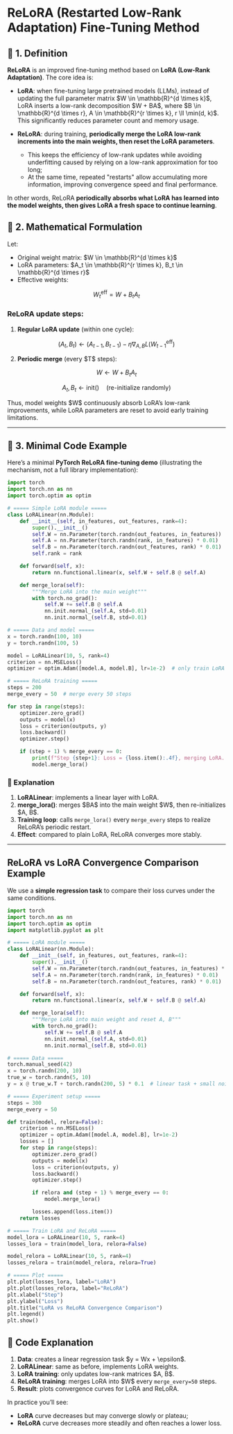 # ReLoRA (Restarted Low-Rank Adaptation) Fine-Tuning Method

## 📖 1. Definition

**ReLoRA** is an improved fine-tuning method based on **LoRA (Low-Rank Adaptation)**. The core idea is:

* **LoRA**: when fine-tuning large pretrained models (LLMs), instead of updating the full parameter matrix \$W \in \mathbb{R}^{d \times k}\$, LoRA inserts a low-rank decomposition \$W + BA\$, where \$B \in \mathbb{R}^{d \times r}, A \in \mathbb{R}^{r \times k}, r \ll \min(d, k)\$. This significantly reduces parameter count and memory usage.
* **ReLoRA**: during training, **periodically merge the LoRA low-rank increments into the main weights, then reset the LoRA parameters**.

  * This keeps the efficiency of low-rank updates while avoiding underfitting caused by relying on a low-rank approximation for too long;
  * At the same time, repeated "restarts" allow accumulating more information, improving convergence speed and final performance.

In other words, ReLoRA **periodically absorbs what LoRA has learned into the model weights, then gives LoRA a fresh space to continue learning**.



## 📖 2. Mathematical Formulation

Let:

* Original weight matrix: \$W \in \mathbb{R}^{d \times k}\$
* LoRA parameters: \$A\_t \in \mathbb{R}^{r \times k}, B\_t \in \mathbb{R}^{d \times r}\$
* Effective weights:

$$
W_t^{\text{eff}} = W + B_t A_t
$$

### ReLoRA update steps:

1. **Regular LoRA update** (within one cycle):

$$
(A_t, B_t) \leftarrow (A_{t-1}, B_{t-1}) - \eta \nabla_{A,B} L(W_{t-1}^{\text{eff}})
$$

2. **Periodic merge** (every \$T\$ steps):

$$
W \leftarrow W + B_t A_t
$$

$$
A_t, B_t \leftarrow \text{init}() \quad (\text{re-initialize randomly})
$$

Thus, model weights \$W\$ continuously absorb LoRA’s low-rank improvements, while LoRA parameters are reset to avoid early training limitations.

---

## 📖 3. Minimal Code Example

Here’s a minimal **PyTorch ReLoRA fine-tuning demo** (illustrating the mechanism, not a full library implementation):

```python
import torch
import torch.nn as nn
import torch.optim as optim

# ===== Simple LoRA module =====
class LoRALinear(nn.Module):
    def __init__(self, in_features, out_features, rank=4):
        super().__init__()
        self.W = nn.Parameter(torch.randn(out_features, in_features))  # original weight
        self.A = nn.Parameter(torch.randn(rank, in_features) * 0.01)   # LoRA A
        self.B = nn.Parameter(torch.randn(out_features, rank) * 0.01)  # LoRA B
        self.rank = rank

    def forward(self, x):
        return nn.functional.linear(x, self.W + self.B @ self.A)

    def merge_lora(self):
        """Merge LoRA into the main weight"""
        with torch.no_grad():
            self.W += self.B @ self.A
            nn.init.normal_(self.A, std=0.01)
            nn.init.normal_(self.B, std=0.01)

# ===== Data and model =====
x = torch.randn(100, 10)
y = torch.randn(100, 5)

model = LoRALinear(10, 5, rank=4)
criterion = nn.MSELoss()
optimizer = optim.Adam([model.A, model.B], lr=1e-2)  # only train LoRA parameters

# ===== ReLoRA training =====
steps = 200
merge_every = 50  # merge every 50 steps

for step in range(steps):
    optimizer.zero_grad()
    outputs = model(x)
    loss = criterion(outputs, y)
    loss.backward()
    optimizer.step()

    if (step + 1) % merge_every == 0:
        print(f"Step {step+1}: Loss = {loss.item():.4f}, merging LoRA...")
        model.merge_lora()
```



### 📖 Explanation

1. **LoRALinear**: implements a linear layer with LoRA.
2. **merge\_lora()**: merges \$BA\$ into the main weight \$W\$, then re-initializes \$A, B\$.
3. **Training loop**: calls `merge_lora()` every `merge_every` steps to realize ReLoRA’s periodic restart.
4. **Effect**: compared to plain LoRA, ReLoRA converges more stably.

---

## ReLoRA vs LoRA Convergence Comparison Example

We use a **simple regression task** to compare their loss curves under the same conditions.

```python
import torch
import torch.nn as nn
import torch.optim as optim
import matplotlib.pyplot as plt

# ===== LoRA module =====
class LoRALinear(nn.Module):
    def __init__(self, in_features, out_features, rank=4):
        super().__init__()
        self.W = nn.Parameter(torch.randn(out_features, in_features) * 0.1)
        self.A = nn.Parameter(torch.randn(rank, in_features) * 0.01)
        self.B = nn.Parameter(torch.randn(out_features, rank) * 0.01)

    def forward(self, x):
        return nn.functional.linear(x, self.W + self.B @ self.A)

    def merge_lora(self):
        """Merge LoRA into main weight and reset A, B"""
        with torch.no_grad():
            self.W += self.B @ self.A
            nn.init.normal_(self.A, std=0.01)
            nn.init.normal_(self.B, std=0.01)

# ===== Data =====
torch.manual_seed(42)
x = torch.randn(200, 10)
true_w = torch.randn(5, 10)
y = x @ true_w.T + torch.randn(200, 5) * 0.1  # linear task + small noise

# ===== Experiment setup =====
steps = 300
merge_every = 50

def train(model, relora=False):
    criterion = nn.MSELoss()
    optimizer = optim.Adam([model.A, model.B], lr=1e-2)
    losses = []
    for step in range(steps):
        optimizer.zero_grad()
        outputs = model(x)
        loss = criterion(outputs, y)
        loss.backward()
        optimizer.step()

        if relora and (step + 1) % merge_every == 0:
            model.merge_lora()

        losses.append(loss.item())
    return losses

# ===== Train LoRA and ReLoRA =====
model_lora = LoRALinear(10, 5, rank=4)
losses_lora = train(model_lora, relora=False)

model_relora = LoRALinear(10, 5, rank=4)
losses_relora = train(model_relora, relora=True)

# ===== Plot =====
plt.plot(losses_lora, label="LoRA")
plt.plot(losses_relora, label="ReLoRA")
plt.xlabel("Step")
plt.ylabel("Loss")
plt.title("LoRA vs ReLoRA Convergence Comparison")
plt.legend()
plt.show()
```



## 📖 Code Explanation

1. **Data**: creates a linear regression task \$y = Wx + \epsilon\$.
2. **LoRALinear**: same as before, implements LoRA weights.
3. **LoRA training**: only updates low-rank matrices \$A, B\$.
4. **ReLoRA training**: merges LoRA into \$W\$ every `merge_every=50` steps.
5. **Result**: plots convergence curves for LoRA and ReLoRA.

In practice you’ll see:

* **LoRA** curve decreases but may converge slowly or plateau;
* **ReLoRA** curve decreases more steadily and often reaches a lower loss.



